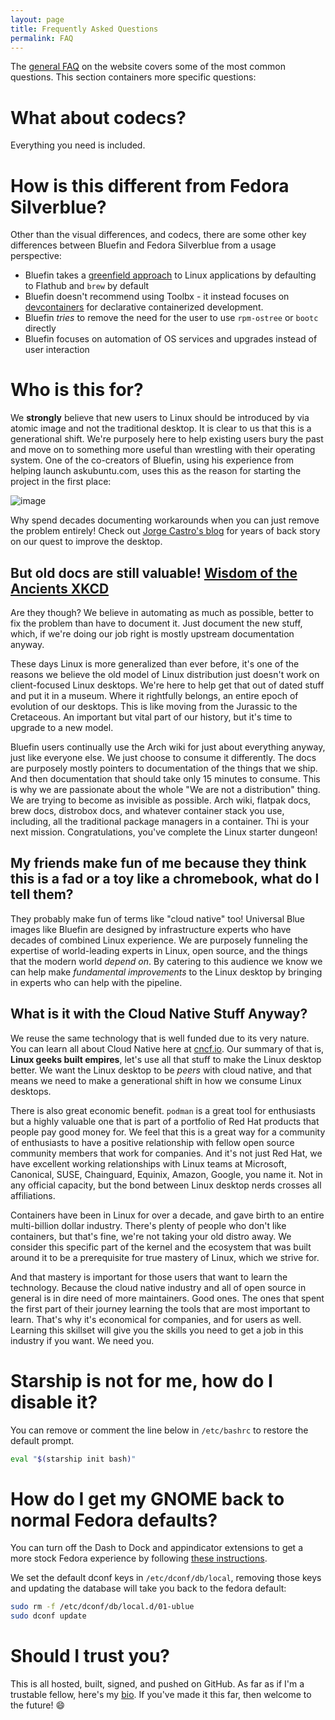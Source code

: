 ```yaml
---
layout: page
title: Frequently Asked Questions
permalink: FAQ
---
```


The [general FAQ](https://projectbluefin.io/#scene-faq) on the website covers some of the most common questions. This section containers more specific questions: 

#  What about codecs?

Everything you need is included.

# How is this different from Fedora Silverblue?

Other than the visual differences, and codecs, there are some other key differences between Bluefin and Fedora Silverblue from a usage perspective:

- Bluefin takes a [greenfield approach](https://en.wikipedia.org/wiki/Greenfield_project) to Linux applications by defaulting to Flathub and `brew` by default
- Bluefin doesn't recommend using Toolbx - it instead focuses on [devcontainers](bluefin-dx#the-cloud-native-development-approach) for declarative containerized development. 
- Bluefin *tries* to remove the need for the user to use `rpm-ostree` or `bootc` directly
- Bluefin focuses on automation of OS services and upgrades instead of user interaction

# Who is this for? 

We **strongly** believe that new users to Linux should be introduced by via atomic image and not the traditional desktop. It is clear to us that this is a generational shift. We're purposely here to help existing users bury the past and move on to something more useful than wrestling with their operating system. One of the co-creators of Bluefin, using his experience from helping launch askubuntu.com, uses this as the reason for starting the project in the first place: 

![image](https://github.com/user-attachments/assets/6165e0e3-b60b-4bd1-82a8-b2fdd0595933)

Why spend decades documenting workarounds when you can just remove the problem entirely! Check out [Jorge Castro's blog](https://www.ypsidanger.com/) for years of back story on our quest to improve the desktop. 

## But old docs are still valuable! [Wisdom of the Ancients XKCD](https://xkcd.com/979/)

Are they though? We believe in automating as much as possible, better to fix the problem than have to document it. Just document the new stuff, which, if we're doing our job right is mostly upstream documentation anyway. 

These days Linux is more generalized than ever before, it's one of the reasons we believe the old model of Linux distribution just doesn't work on client-focused Linux desktops. We're here to help get that out of dated stuff and put it in a museum. Where it rightfully belongs, an entire epoch of evolution of our desktops. This is like moving from the Jurassic to the Cretaceous. An important but vital part of our history, but it's time to upgrade to a new model.

Bluefin users continually use the Arch wiki for just about everything anyway, just like everyone else. We just choose to consume it differently. The docs are purposely mostly pointers to documentation of the things that we ship. And then documentation that should take only 15 minutes to consume. This is why we are passionate about the whole "We are not a distribution" thing. We are trying to become as invisible as possible. Arch wiki, flatpak docs, brew docs, distrobox docs, and whatever container stack you use, including, all the traditional package managers in a container. Thi is your next mission. Congratulations, you've complete the Linux starter dungeon!

## My friends make fun of me because they think this is a fad or a toy like a chromebook, what do I tell them? 

They probably make fun of terms like "cloud native" too! Universal Blue images like Bluefin are designed by infrastructure experts who have decades of combined Linux experience. We are purposely funneling the expertise of world-leading experts in Linux, open source, and the things that the modern world _depend on_. By catering to this audience we know we can help make _fundamental improvements_ to the Linux desktop by bringing in experts who can help with the pipeline. 

## What is it with the Cloud Native Stuff Anyway? 

We reuse the same technology that is well funded due to its very nature. You can learn all about Cloud Native here at [cncf.io](https://www.cncf.io/). Our summary of that is, **Linux geeks built empires**, let's use all that stuff to make the Linux desktop better. We want the Linux desktop to be _peers_ with cloud native, and that means we need to make a generational shift in how we consume Linux desktops. 

There is also great economic benefit. `podman` is a great tool for enthusiasts but a highly valuable one that is part of a portfolio of Red Hat products that people pay good money for. We feel that this is a great way for a community of enthusiasts to have a positive relationship with fellow open source community members that work for companies. And it's not just Red Hat, we have excellent working relationships with Linux teams at Microsoft, Canonical, SUSE, Chainguard, Equinix, Amazon, Google, you name it. Not in any official capacity, but the bond between Linux desktop nerds crosses all affiliations. 

Containers have been in Linux for over a decade, and gave birth to an entire multi-billion dollar industry. There's plenty of people who don't like containers, but that's fine, we're not taking your old distro away. We consider this specific part of the kernel and the ecosystem that was built around it to be a prerequisite for true mastery of Linux, which we strive for. 

And that mastery is important for those users that want to learn the technology. Because the cloud native industry and all of open source in general is in dire need of more maintainers. Good ones. The ones that spent the first part of their journey learning the tools that are most important to learn. That's why it's economical for companies, and for users as well. Learning this skillset will give you the skills you need to get a job in this industry if you want. We need you. 

# Starship is not for me, how do I disable it?

You can remove or comment the line below in `/etc/bashrc` to restore the default prompt.

```bash
eval "$(starship init bash)"
```

# How do I get my GNOME back to normal Fedora defaults?

You can turn off the Dash to Dock and appindicator extensions to get a more stock Fedora experience by following [these instructions](administration#managing-extensions).

We set the default dconf keys in `/etc/dconf/db/local`, removing those keys and updating the database will take you back to the fedora default:

```bash
sudo rm -f /etc/dconf/db/local.d/01-ublue
sudo dconf update
```

# Should I trust you?

This is all hosted, built, signed, and pushed on GitHub. As far as if I'm a trustable fellow, here's my [bio](https://www.ypsidanger.com/about/). If you've made it this far, then welcome to the future! :smile:
